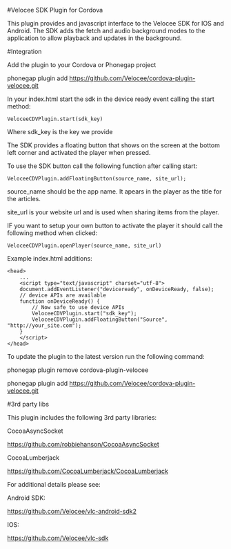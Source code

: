 #Velocee SDK Plugin for Cordova

This plugin provides and javascript interface to the Velocee SDK for IOS and Android. The SDK adds the fetch and audio background modes to the application to allow playback and updates in the background.

#Integration

Add the plugin to your Cordova or Phonegap project

phonegap plugin add https://github.com/Velocee/cordova-plugin-velocee.git

In your index.html start the sdk in the device ready event calling the start method:

`VeloceeCDVPlugin.start(sdk_key)`

Where sdk_key is the key we provide

The SDK provides a floating button that shows on the screen at the bottom left corner and activated the player when pressed.

To use the SDK button call the following function after calling start:

`VeloceeCDVPlugin.addFloatingButton(source_name, site_url);`

source_name should be the app name. It apears in the player as the title for the articles.

site_url is your website url and is used when sharing items from the player.

IF you want to setup your own button to activate the player it should call the following method when clicked:

`VeloceeCDVPlugin.openPlayer(source_name, site_url)`


Example index.html additions:

```
<head>
    ...
    <script type="text/javascript" charset="utf-8">
    document.addEventListener("deviceready", onDeviceReady, false);
    // device APIs are available
    function onDeviceReady() {
        // Now safe to use device APIs
        VeloceeCDVPlugin.start("sdk_key");
        VeloceeCDVPlugin.addFloatingButton("Source", "http://your_site.com");
    }
    </script>
</head>
```

To update the plugin to the latest version run the following command:

phonegap plugin remove cordova-plugin-velocee

phonegap plugin add https://github.com/Velocee/cordova-plugin-velocee.git

#3rd party libs

This plugin includes the following 3rd party libraries:

CocoaAsyncSocket

https://github.com/robbiehanson/CocoaAsyncSocket

CocoaLumberjack

https://github.com/CocoaLumberjack/CocoaLumberjack

For additional details please see:

Android SDK:

https://github.com/Velocee/vlc-android-sdk2

IOS:

https://github.com/Velocee/vlc-sdk